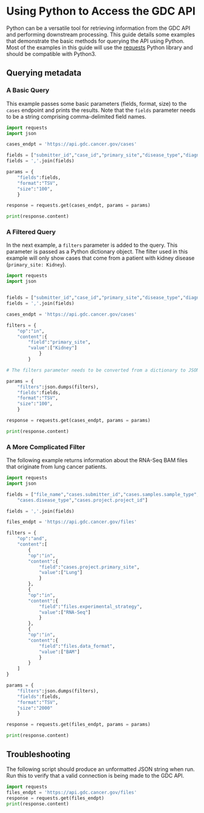 # Using Python to Access the GDC API

Python can be a versatile tool for retrieving information from the GDC API and performing downstream processing. This guide details some examples that demonstrate the basic methods for querying the API using Python. Most of the examples in this guide will use the [requests](http://docs.python-requests.org/en/master/) Python library and should be compatible with Python3.

## Querying metadata

### A Basic Query

This example passes some basic parameters (fields, format, size) to the `cases` endpoint and prints the results. Note that the `fields` parameter needs to be a string comprising comma-delimited field names.  

```Python
import requests
import json

cases_endpt = 'https://api.gdc.cancer.gov/cases'

fields = ["submitter_id","case_id","primary_site","disease_type","diagnoses.vital_status"]
fields = ','.join(fields)

params = {
    "fields":fields,
    "format":"TSV",
    "size":"100",
    }

response = requests.get(cases_endpt, params = params)

print(response.content)
```

### A Filtered Query

In the next example, a `filters` parameter is added to the query. This parameter is passed as a Python dictionary object. The filter used in this example will only show cases that come from a patient with kidney disease (`primary_site: Kidney`).

```Python
import requests
import json


fields = ["submitter_id","case_id","primary_site","disease_type","diagnoses.vital_status"]
fields = ','.join(fields)

cases_endpt = 'https://api.gdc.cancer.gov/cases'

filters = {
    "op":"in",
    "content":{
        "field":"primary_site",
        "value":["Kidney"]
            }
        }

# The filters parameter needs to be converted from a dictionary to JSON object

params = {
    "filters":json.dumps(filters),
    "fields":fields,
    "format":"TSV",
    "size":"100",
    }

response = requests.get(cases_endpt, params = params)

print(response.content)
```

### A More Complicated Filter

The following example returns information about the RNA-Seq BAM files that originate from lung cancer patients.   


```Python
import requests
import json

fields = ["file_name","cases.submitter_id","cases.samples.sample_type",
    "cases.disease_type","cases.project.project_id"]

fields = ','.join(fields)

files_endpt = 'https://api.gdc.cancer.gov/files'

filters = {
    "op":"and",
    "content":[
        {
        "op":"in",
        "content":{
            "field":"cases.project.primary_site",
            "value":["Lung"]
            }
        },
        {
        "op":"in",
        "content":{
            "field":"files.experimental_strategy",
            "value":["RNA-Seq"]
            }
        },
        {
        "op":"in",
        "content":{
            "field":"files.data_format",
            "value":["BAM"]
            }
        }
    ]
}

params = {
    "filters":json.dumps(filters),
    "fields":fields,
    "format":"TSV",
    "size":"2000"
    }

response = requests.get(files_endpt, params = params)

print(response.content)
```

## Troubleshooting

The following script should produce an unformatted JSON string when run. Run this to verify that a valid connection is being made to the GDC API.  

```Python
import requests
files_endpt = 'https://api.gdc.cancer.gov/files'
response = requests.get(files_endpt)
print(response.content)
```
